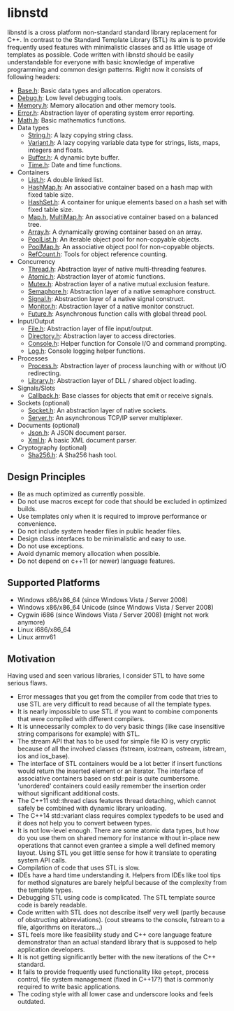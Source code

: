 libnstd
=======

libnstd is a cross platform non-standard standard library replacement for C++. In contrast to the Standard Template
Library (STL) its aim is to provide frequently used features with minimalistic classes and as little usage of templates
as possible. Code written with libnstd should be easily understandable for everyone with basic knowledge of imperative 
programming and common design patterns. Right now it consists of following headers:

* [Base.h](include/nstd/Base.h): Basic data types and allocation operators.
* [Debug.h](include/nstd/Debug.h): Low level debugging tools.
* [Memory.h](include/nstd/Memory.h): Memory allocation and other memory tools.
* [Error.h](include/nstd/Error.h): Abstraction layer of operating system error reporting.
* [Math.h](include/nstd/Math.h): Basic mathematics functions.
* Data types
    * [String.h](include/nstd/String.h): A lazy copying string class.
    * [Variant.h](include/nstd/Variant.h): A lazy copying variable data type for strings, lists, maps, integers and floats.
    * [Buffer.h](include/nstd/Buffer.h): A dynamic byte buffer.
    * [Time.h](include/nstd/Time.h): Date and time functions.
* Containers
    * [List.h](include/nstd/List.h): A double linked list.
    * [HashMap.h](include/nstd/HashMap.h): An associative container based on a hash map with fixed table size.
    * [HashSet.h](include/nstd/HashSet.h):  A container for unique elements based on a hash set with fixed table size.
    * [Map.h](include/nstd/Map.h), [MultiMap.h](include/nstd/MultiMap.h): An associative container based on a balanced tree.
    * [Array.h](include/nstd/Array.h): A dynamically growing container based on an array.
    * [PoolList.h](include/nstd/PoolList.h): An iterable object pool for non-copyable objects.
    * [PoolMap.h](include/nstd/PoolMap.h): An associative object pool for non-copyable objects.
    * [RefCount.h](include/nstd/RefCount.h): Tools for object reference counting.
* Concurrency
    * [Thread.h](include/nstd/Thread.h): Abstraction layer of native multi-threading features.
    * [Atomic.h](include/nstd/Atomic.h): Abstraction layer of atomic functions.
    * [Mutex.h](include/nstd/Mutex.h): Abstraction layer of a native mutual exclusion feature.
    * [Semaphore.h](include/nstd/Semaphore.h): Abstraction layer of a native semaphore construct.
    * [Signal.h](include/nstd/Signal.h): Abstraction layer of a native signal construct.
    * [Monitor.h](include/nstd/Monitor.h): Abstraction layer of a native monitor construct.
    * [Future.h](include/nstd/Future.h): Asynchronous function calls with global thread pool.
* Input/Output
    * [File.h](include/nstd/File.h): Abstraction layer of file input/output.
    * [Directory.h](include/nstd/Directory.h): Abstraction layer to access directories.
    * [Console.h](include/nstd/Console.h): Helper function for Console I/O and command prompting.
    * [Log.h](include/nstd/Log.h): Console logging helper functions.
* Processes
    * [Process.h](include/nstd/Process.h): Abstraction layer of process launching with or without I/O redirecting.
    * [Library.h](include/nstd/Library.h): Abstraction layer of DLL / shared object loading.
* Signals/Slots
    * [Callback.h](include/nstd/Callback.h): Base classes for objects that emit or receive signals.
* Sockets (optional)
    * [Socket.h](include/nstd/Socket/Socket.h): An abstraction layer of native sockets.
    * [Server.h](include/nstd/Socket/Server.h): An asynchronous TCP/IP server multiplexer.
* Documents (optional)
    * [Json.h](include/nstd/Document/Json.h): A JSON document parser.
    * [Xml.h](include/nstd/Document/Xml.h): A basic XML document parser.
* Cryptography (optional)
    * [Sha256.h](include/nstd/Crypto/Sha256.h): A Sha256 hash tool.

Design Principles
-----------------

* Be as much optimized as currently possible.
* Do not use macros except for code that should be excluded in optimized builds.
* Use templates only when it is required to improve performance or convenience.
* Do not include system header files in public header files.
* Design class interfaces to be minimalistic and easy to use.
* Do not use exceptions.
* Avoid dynamic memory allocation when possible.
* Do not depend on c++11 (or newer) language features.
 
Supported Platforms
-------------------

* Windows x86/x86_64 (since Windows Vista / Server 2008)
* Windows x86/x86_64 Unicode (since Windows Vista / Server 2008)
* Cygwin i686 (since Windows Vista / Server 2008) (might not work anymore)
* Linux i686/x86_64
* Linux armv61

Motivation
----------

Having used and seen various libraries, I consider STL to have some serious flaws. 
* Error messages that you get from the compiler from code that tries to use STL are very difficult to read because of all the template types.
* It is nearly impossible to use STL if you want to combine components that were compiled with different compilers.
* It is unnecessarily complex to do very basic things (like case insensitive string comparisons for example) with STL.
* The stream API that has to be used for simple file IO is very cryptic because of all the involved classes (fstream, iostream, ostream, istream, ios and ios_base).
* The interface of STL containers would be a lot better if insert functions would return the inserted element or an iterator. The interface of associative containers based on std::pair is quite cumbersome. 'unordered' containers could easily remember the insertion order without significant additional costs.
* The C++11 std::thread class features thread detaching, which cannot safely be combined with dynamic library unloading.
* The C++14 std::variant class requires complex typedefs to be used and it does not help you to convert between types.
* It is not low-level enough. There are some atomic data types, but how do you use them on shared memory for instance without in-place new operations that cannot even grantee a simple a well defined memory layout. Using STL you get little sense for how it translate to operating system API calls.
* Compilation of code that uses STL is slow.
* IDEs have a hard time understanding it. Helpers from IDEs like tool tips for method signatures are barely helpful because of the complexity from the template types.
* Debugging STL using code is complicated. The STL template source code is barely readable.
* Code written with STL does not describe itself very well (partly because of obstructing abbreviations). (cout streams to the console, fstream to a file, algorithms on iterators...)
* STL feels more like feasibility study and C++ core language feature demonstrator than an actual standard library that is supposed to help application developers.
* It is not getting significantly better with the new iterations of the C++ standard.
* It fails to provide frequently used functionality like `getopt`, process control, file system management (fixed in C++17?) that is commonly required to write basic applications.
* The coding style with all lower case and underscore looks and feels outdated.


